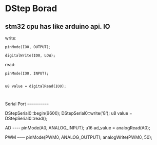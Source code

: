 DStep Borad 
====

stm32 cpu has like arduino api.
IO
----
<p>
write:
<br>
<code>
pinMode(IO0, OUTPUT);  <br>
digitalWrite(IO0, LOW); <br>
</code>
read:<br>
<code>
pinMode(IO0, INPUT);  
<br>
u8 value = digitalRead(IO0);  
<br>
</code>
</p>
Serial Port
-----------
<p>
DStepSerial0::begin(9600);
DStepSerial0::write('8');
u8 value = DStepSerial0::read();
</p>
<p>
AD
----
pinMode(A0, ANALOG_INPUT);
u16 ad_value = analogRead(A0);
</p>
<p>
PWM
----
pinMode(PWM0, ANALOG_OUTPUT);
analogWrite(PWM0, 50);
</p>
